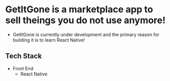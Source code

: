 # GetItGone is a marketplace app to sell theings you do not use anymore!
  - GetItGone is currently under development and the primary reason for building it is to learn React Native!

## Tech Stack

- Front End
  - React Native
